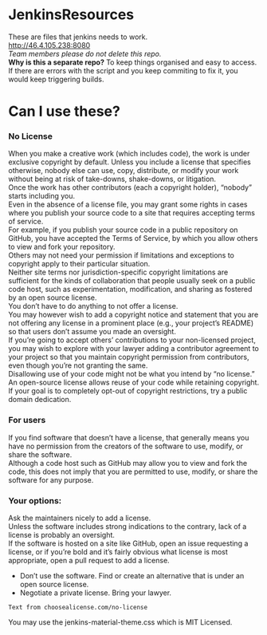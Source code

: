 # JenkinsResources

These are files that jenkins needs to work. 
<br>
http://46.4.105.238:8080
<br>
*Team members please do not delete this repo.*
<br>
**Why is this a separate repo?** To keep things organised and easy to access. If there are errors with the script and you keep commiting to fix it, you would keep triggering builds.


# Can I use these?

### No License

When you make a creative work (which includes code), the work is under exclusive copyright by default. 
Unless you include a license that specifies otherwise, nobody else can use, copy, distribute, or modify your work without being at risk of take-downs, shake-downs, or litigation. <br>
Once the work has other contributors (each a copyright holder), “nobody” starts including you. <br>
Even in the absence of a license file, you may grant some rights in cases where you publish your source code to a site that requires accepting terms of service. <br>
For example, if you publish your source code in a public repository on GitHub, you have accepted the Terms of Service, by which you allow others to view and fork your repository. <br>
Others may not need your permission if limitations and exceptions to copyright apply to their particular situation.<br> Neither site terms nor jurisdiction-specific copyright limitations are sufficient for the kinds of collaboration that people usually seek on a public code host, such as experimentation, modification, and sharing as fostered by an open source license. <br>
You don’t have to do anything to not offer a license. <br> 
You may however wish to add a copyright notice and statement that you are not offering any license in a prominent place (e.g., your project’s README) so that users don’t assume you made an oversight. <br>
If you’re going to accept others’ contributions to your non-licensed project, you may wish to explore with your lawyer adding a contributor agreement to your project so that you maintain copyright permission from contributors, even though you’re not granting the same. <br>
Disallowing use of your code might not be what you intend by “no license.” An open-source license allows reuse of your code while retaining copyright. If your goal is to completely opt-out of copyright restrictions, try a public domain dedication.<br>

### For users
If you find software that doesn’t have a license, that generally means you have no permission from the creators of the software to use, modify, or share the software. <br>
Although a code host such as GitHub may allow you to view and fork the code, this does not imply that you are permitted to use, modify, or share the software for any purpose. <br>
### Your options:
Ask the maintainers nicely to add a license. <br>
Unless the software includes strong indications to the contrary, lack of a license is probably an oversight. <br>If the software is hosted on a site like GitHub, open an issue requesting a license, or if you’re bold and it’s fairly obvious what license is most appropriate, open a pull request to add a license. <br>
- Don’t use the software. Find or create an alternative that is under an open source license.
- Negotiate a private license. Bring your lawyer.
```
Text from choosealicense.com/no-license
```
You may use the jenkins-material-theme.css which is MIT Licensed.
